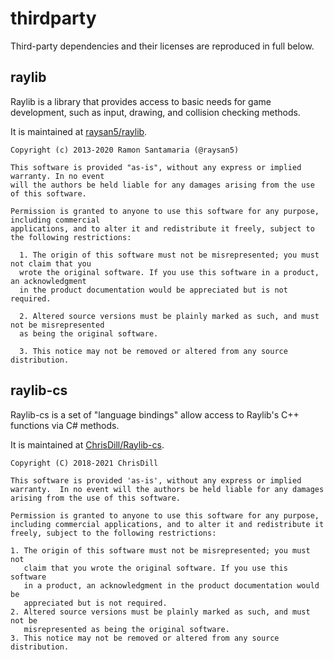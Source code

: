 # thirdparty

Third-party dependencies and their licenses are reproduced in full below.

## raylib

Raylib is a library that provides access to basic needs for game development,
such as input, drawing, and collision checking methods.

It is maintained at [raysan5/raylib](https://github.com/raysan5/raylib).

```text
Copyright (c) 2013-2020 Ramon Santamaria (@raysan5)

This software is provided "as-is", without any express or implied warranty. In no event 
will the authors be held liable for any damages arising from the use of this software.

Permission is granted to anyone to use this software for any purpose, including commercial 
applications, and to alter it and redistribute it freely, subject to the following restrictions:

  1. The origin of this software must not be misrepresented; you must not claim that you 
  wrote the original software. If you use this software in a product, an acknowledgment 
  in the product documentation would be appreciated but is not required.

  2. Altered source versions must be plainly marked as such, and must not be misrepresented
  as being the original software.

  3. This notice may not be removed or altered from any source distribution.
```

## raylib-cs

Raylib-cs is a set of "language bindings" allow access to Raylib's C++ functions
via C# methods.

It is maintained at [ChrisDill/Raylib-cs](https://github.com/ChrisDill/Raylib-cs).

```text
Copyright (C) 2018-2021 ChrisDill

This software is provided 'as-is', without any express or implied
warranty.  In no event will the authors be held liable for any damages
arising from the use of this software.

Permission is granted to anyone to use this software for any purpose,
including commercial applications, and to alter it and redistribute it
freely, subject to the following restrictions:

1. The origin of this software must not be misrepresented; you must not
   claim that you wrote the original software. If you use this software
   in a product, an acknowledgment in the product documentation would be
   appreciated but is not required.
2. Altered source versions must be plainly marked as such, and must not be
   misrepresented as being the original software.
3. This notice may not be removed or altered from any source distribution.
```
